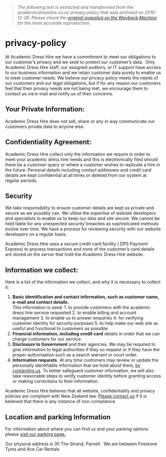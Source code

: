 > *The following text is extracted and transformed from the academicdresshire.co.nz privacy policy that was archived on 2010-12-26. Please check the [original snapshot on the Wayback Machine](https://web.archive.org/web/20101226152658id_/http%3A//www.academicdresshire.co.nz/privacy-policy) for the most accurate reproduction.*

# privacy-policy

At Academic Dress Hire we have a commitment to meet our obligations to our customer’s privacy and we seek to protect our customer’s data.  Only Academic Dress Hire staff, our assigned auditors, or IT support have access to our business information and we retain customer data purely to enable us to meet customer needs. We believe our privacy policy meets the needs of our customers and our legal obligations, but if for any reason our customers feel that their privacy needs are not being met, we encourage them to contact us via e-mail and notify us of their concerns.

## Your Private Information:

Academic Dress Hire does not sell, share or any in way communicate our customers private data to anyone else.

## Confidentiality Agreement:

Academic Dress Hire collect only the information we require in order to meet your academic dress hire needs and this is electronically filed should there be a customer query or where a customer wishes to replicate a hire in the future. Personal details including contact addresses and credit card details are kept confidential at all times or deleted from our system at regular periods.

## Security

We take responsibility to ensure customer details are kept as private and secure as we possibly can. We utilise the expertise of website developers and specialists to enable us to keep our data and site secure. We cannot be held liable for any unexpected security breaches as sophisticated methods evolve over time. We have a process for reviewing security with our website developers on a regular basis.

Academic Dress Hire uses a secure credit card facility ( DPS Payment Express) to process transactions and none of the customer’s card details are stored on the server that hold the Academic Dress Hire website.

## Information we collect:

Here is a list of the information we collect, and why it is necessary to collect it:

  1. **Basic identification and contact information, such as customer name, e-mail and contact details.**   
This information is used: 
    1. to provide customers with the academic dress hire service requested 
    2. to enable billing and account management
    3. to enable us to answer enquiries 
    4. for verifying customer identity for security purposes 
    5. to help make our web site as useful and functional to customers as possible 
  2. **Financial information, including credit card** details in order that we can charge customers for our service.
  3. **Disclosure to Government** and their agencies. We may be required to give information to legal authorities if they so request or if they have the proper authorisation such as a search warrant or court order. 
  4. **Information requests.** At any time customers may review or update the personally identifiable information that we hold about them, [by contacting us](https://web.archive.org/contact). To better safeguard customer information, we will also take reasonable steps to verify customer identity before granting access or making corrections to their information.



Academic Dress Hire believes that all website, confidentiality and privacy policies are compliant with New Zealand law. [Please contact us](https://web.archive.org/contact) if it is believed that there is any instance of non-compliance.

## Location and parking Information

[](https://web.archive.org/web/20101226152658id_/http%3A//contact)[](https://web.archive.org/parking) For information about where you can find us and your parking options please [visit our parking page.](https://web.archive.org/parking)

Our physical address is 35 The Strand, Parnell.  We are between Firestone Tyres and Ace Car Rentals
